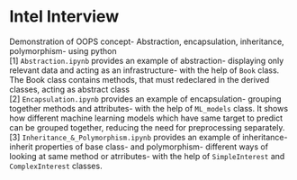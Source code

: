 # Intel Interview
Demonstration of OOPS concept- Abstraction, encapsulation, inheritance, polymorphism- using python <br />
[1] `Abstraction.ipynb` provides an example of abstraction- displaying only relevant data and acting as an infrastructure- with the help of `Book` class. The Book class contains methods, that must redeclared in the derived classes, acting as abstract class <br />
[2] `Encapsulation.ipynb` provides an example of encapsulation- grouping together methods and attributes- with the help of `ML_models` class. It shows how different machine learning models which have same target to predict can be grouped together, reducing the need for preprocessing separately. <br />
[3] `Inheritance_&_Polymorphism.ipynb` provides an example of inheritance- inherit properties of base class- and polymorphism- different ways of looking at same method or atrributes- with the help of `SimpleInterest` and `ComplexInterest` classes.
